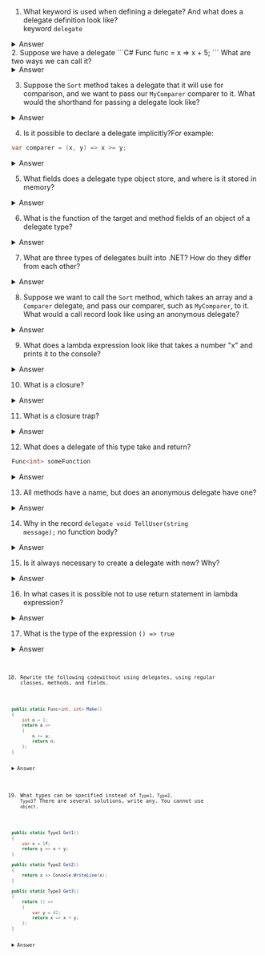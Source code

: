 1. What keyword is used when defining a delegate? And what does a delegate definition look like?    
keyword <code>delegate</code>

<details><summary>Answer</summary>
<p>
```C#
public delegate int CalculatePlus(int num1, int num2)
```
</p>
</details>
2. Suppose we have a delegate
```C#
Func<int, int> func = x => x + 5;
```
What are two ways we can call it? 

<details><summary>Answer</summary>
<p>
```C#
func(5);
func.Invoke(5);
```
In the asynchronous case, use BeginInvoke and EndInvoke. 
</p>
</details>

3. Suppose the <code>Sort</code> method takes a delegate that it will use for comparison, and we want to pass our <code>MyComparer</code> comparer to it. What would the shorthand for passing a delegate look like? 
<details><summary>Answer</summary>
<p>
```C#
array.Sort(MyComparer);
```
</p>
</details>

4. Is it possible to declare a delegate implicitly?For example:
```C#
var comparer = (x, y) => x >= y; 
```
<details><summary>Answer</summary>
<p>
No, such an entry will result in a compilation error. The compiler will not be able to figure out what type "x" and "y" are, so it needs to explicitly state which types they are.

Correct entry: 
```C#
Func<int, int, bool> comparer = (x,y) => x >= y;
```
</p>
</details>

5. What fields does a delegate type object store, and where is it stored in memory? 
<details><summary>Answer</summary>
<p>
A delegate type object consists of a pair of fields: <code>target</code> and <code>method</code>, and it is stored on the heap. 
</p>
</details>

6. What is the function of the target and method fields of an object of a delegate type? 
<details><summary>Answer</summary>
<p>
The <code>method</code> field refers to the method itself in memory, and the <code>target</code> refers to the object from which this method should be called, if it is dynamic. If the <code>method</code> is static, then <code>target</code> is null.
</p>
</details>

7. What are three types of delegates built into .NET? How do they differ from each other? 
<details><summary>Answer</summary>
<p>
There are three types of built-in delegates in .NET: Func, Predicate and Action.

Func - has a return type.
For example, <code>Func&lt;int, int, string&gt;</code> takes two <code>ints</code> and returns a <code>string</code>.

Predicate - takes one argument and returns bool.

Action - has no return type.
For example, Action - has no return type and no accepted arguments.
<code>Action&lt;int&gt;</code> has no return type and takes an <code>int</code> type variable as an argument.
</p>
</details>

8. Suppose we want to call the <code>Sort</code> method, which takes an array and a <code>Comparer</code> delegate, and pass our comparer, such as <code>MyComparer</code>, to it. What would a call record look like using an anonymous delegate?
<details><summary>Answer</summary>
<p>
```C#
Sort(someArray, delegate(int x, int y) { return x > y; })
```
</p>
</details>

9. What does a lambda expression look like that takes a number "x" and prints it to the console? 

<details><summary>Answer</summary>
<p>
```C#
Action<int> print = (x) => Console.WriteLine(x).
```
In fact, there is one trick here, you can simply write:
```C#
Action<int> print = Console.WriteLine
```
without the "x" in the parentheses, and such a lambda expression will still print "x" to the console. This works because the compiler itself is able to guess that the argument it takes should be placed in the called function. However, this method does not work with multiple variables:
```C#
(x, y) => Console.WriteLine
```
will not work due to the ambiguity of the expression. 
</p>
</details>

10. What is a closure? 
<details><summary>Answer</summary>
<p>
A closure is a situation when a lambda expression or delegate uses a variable from another method. 
</p>
</details>

11. What is a closure trap? 
<details><summary>Answer</summary>
<p>
A closure trap is a situation where a lambda expression uses a common variable for all iterations in a loop. A common example of a closure trap is when using the <code>i</code> variable in a <code>for</code> loop in a lambda expression. Such a variable eventually becomes a class field, and accordingly becomes common for all iterations in the loop. 
</p>
</details>

12. What does a delegate of this type take and return? 
```C#
Func<int> someFunction
```
<details><summary>Answer</summary>
<p>
<code>someFunction</code> has no accepted arguments and returns a variable of type <code>int</code>. 
</p>
</details>

13. All methods have a name, but does an anonymous delegate have one? 
<details><summary>Answer</summary>
<p>
It has. It is automatically generated by the compiler at compile time, and the name can be easily seen while debugging the program. 
</p>
</details>

14. Why in the record <code>delegate void TellUser(string message);</code> no function body? 
<details><summary>Answer</summary>
<p>
Because it's a data type, not a function itself 
</p>
</details>

15. Is it always necessary to create a delegate with new? Why? 
<details><summary>Answer</summary>
<p>
No. If you want to pass a method as an argument to another method, then the delegate type is already written in the argument and the compiler will create a delegate of the required type and wrap the method passed as an argument into it.
</p>
</details>

16. In what cases it is possible not to use return statement in lambda expression?
<details><summary>Answer</summary>
<p>
If it's a lambda from a single expression. Curly braces are not used in this case.  
If no value is returned in this lambda. 
</p>
</details>

17. What is the type of the expression <code>() => true</code>
<details><summary>Answer</summary>
<p>
We don't know, because different delegates may be suitable. Including <code>Func&lt;bool&gt;<code>
</p>
</details>

18. Rewrite the following codewithout using delegates, using regular classes, methods, and fields. 

```C#
public static Func<int, int> Make()
{
    int n = 1;
    return a =>
    {
        n += a;
        return n;
    };
}
```

<details><summary>Answer</summary>
<p>
```C#
public class Make {
  private int n = 1;
  public int Func(int a) {
      n += a;
          return n;
  }
}
```
</p>
</details>

19. What types can be specified instead of <code>Type1, Type2, Type3</code>? There are several solutions, write any. You cannot use <code>object</code>. 

```C#
public static Type1 Get1()
{
    var x = 1f;
    return y => x + y;
}

public static Type2 Get2()
{
    return x => Console.WriteLine(x);
}

public static Type3 Get3()
{
    return () =>
    {
        var y = 42;
        return x => x + y;
    };
}
```

<details><summary>Answer</summary>
<p>
```C#
Func<float, float> 
Action<string>
Func<Func<int, int>>
```
</p>
</details>